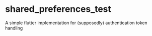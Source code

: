 # shared_preferences_test

A simple flutter implementation for (supposedly) authentication token handling
